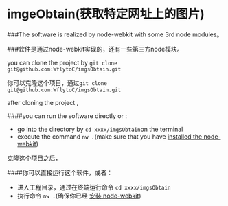 imgeObtain(获取特定网址上的图片)
================

###The software is realized by node-webkit with some 3rd node modules。

###软件是通过node-webkit实现的，还有一些第三方node模块。


you can clone the project by ```git clone git@github.com:WflytoC/imgsObtain.git```

你可以克隆这个项目，通过```git clone git@github.com:WflytoC/imgsObtain.git```


after cloning the project ,

####you can run the software directly or :

* go into the directory by ```cd xxxx/imgsObtain```on the terminal
* execute the command ```nw .```(make sure that you have [installed the node-webkit](http://blog.csdn.net/weichuang_1/article/details/48849335))

克隆这个项目之后，

####你可以直接运行这个软件，或者：

* 进入工程目录，通过在终端运行命令 ```cd xxxx/imgsObtain```
* 执行命令 ```nw .```(确保你已经 [安装 node-webkit](http://blog.csdn.net/weichuang_1/article/details/48849335))





